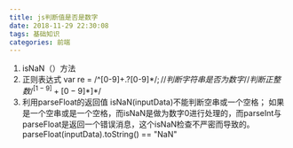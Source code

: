 ```yaml
---
title: js判断值是否是数字
date: 2018-11-29 22:30:08
tags: 基础知识
categories: 前端
---
```


1. isNaN（）方法
2. 正则表达式
var re = /^[0-9]+.?[0-9]*$/; //判断字符串是否为数字 //判断正整数 /^[1-9]+[0-9]*]*$/
3. 利用parseFloat的返回值
isNaN(inputData)不能判断空串或一个空格；
如果是一个空串或是一个空格，而isNaN是做为数字0进行处理的，而parseInt与parseFloat是返回一个错误消息，这个isNaN检查不严密而导致的。
parseFloat(inputData).toString() == "NaN"